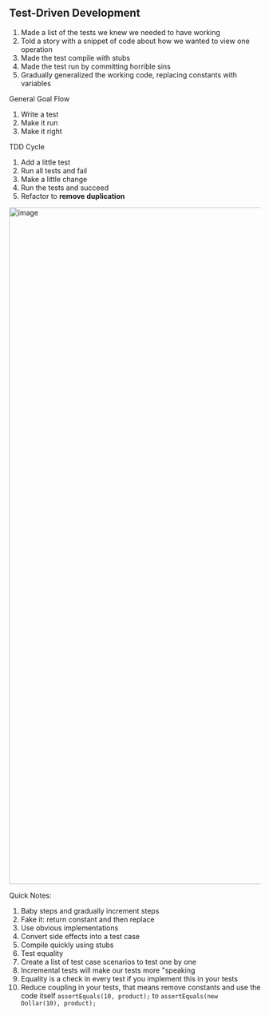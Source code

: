 ## Test-Driven Development 

1. Made a list of the tests we knew we needed to have working
2. Told a story with a snippet of code about how we wanted to view one operation
3. Made the test compile with stubs
4. Made the test run by committing horrible sins
5. Gradually generalized the working code, replacing constants with variables

General Goal Flow
1. Write a test
2. Make it run
3. Make it right

TDD Cycle
1. Add a little test
2. Run all tests and fail
3. Make a little change
4. Run the tests and succeed
5. Refactor to **remove duplication**

<img width="2460" height="1356" alt="image" src="https://github.com/user-attachments/assets/2a92acfc-068b-4a49-b485-1b359bf4a2ac" />

Quick Notes:
1. Baby steps and gradually increment steps
2. Fake it: return constant and then replace
3. Use obvious implementations
4. Convert side effects into a test case
5. Compile quickly using stubs
6. Test equality
7. Create a list of test case scenarios to test one by one
8. Incremental tests will make our tests more "speaking
9. Equality is a check in every test if you implement this in your tests
10. Reduce coupling in your tests, that means remove constants and use the code itself `assertEquals(10, product);` to `assertEquals(new Dollar(10), product);`
